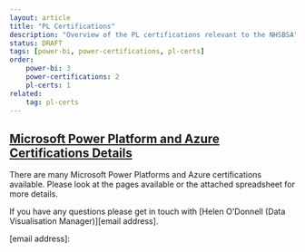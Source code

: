 ```yaml
---
layout: article
title: "PL Certifications"
description: "Overview of the PL certifications relevant to the NHSBSA"
status: DRAFT
tags: [power-bi, power-certifications, pl-certs]
order: 
    power-bi: 3
    power-certifications: 2
    pl-certs: 1
related:
    tag: pl-certs
---
```

## [Microsoft Power Platform and Azure Certifications Details][link]  
  
There are many Microsoft Power Platforms and Azure certifications available. Please look at the pages available or the attached spreadsheet for more details.  
  
If you have any questions please get in touch with [Helen O'Donnell (Data Visualisation Manager)][email address].

[link]: https://nhsbsauk.sharepoint.com/:x:/s/DataWarehouse/EccsayGlP-JDqSFfWK5BpXIBp3Ghr3wxMrjHUOtHmKQfCw?e=l1fvBH
[email address]: 